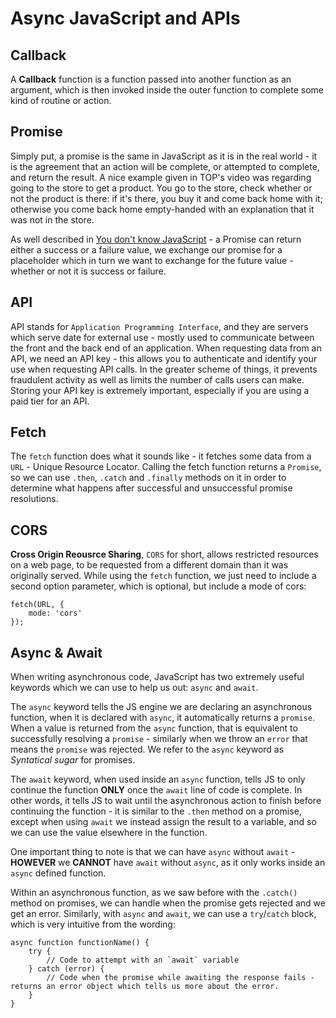 # Async JavaScript and APIs

## Callback

A **Callback** function is a function passed into another function as an argument, which is then invoked inside the outer function to complete some kind of routine or action.

## Promise

Simply put, a promise is the same in JavaScript as it is in the real world - it is the agreement that an action will be complete, or attempted to complete, and return the result.
A nice example given in TOP's video was regarding going to the store to get a product. You go to the store, check whether or not the product is there: if it's there, you buy it and come back home with it; otherwise you come back home empty-handed with an explanation that it was not in the store.

As well described in [You don't know JavaScript](https://github.com/getify/You-Dont-Know-JS/blob/1st-ed/async%20%26%20performance/ch3.md#future-value) - a Promise can return either a success or a failure value, we exchange our promise for a placeholder which in turn we want to exchange for the future value - whether or not it is success or failure.


## API

API stands for `Application Programming Interface`, and they are servers which serve date for external use - mostly used to communicate between the front and the back end of an application.
When requesting data from an API, we need an API key - this allows you to authenticate and identify your use when requesting API calls. In the greater scheme of things, it prevents fraudulent activity as well as limits the number of calls users can make.
Storing your API key is extremely important, especially if you are using a paid tier for an API.

## Fetch

The `fetch` function does what it sounds like - it fetches some data from a `URL` - Unique Resource Locator.
Calling the fetch function returns a `Promise`, so we can use `.then`, `.catch` and `.finally` methods on it in order to determine what happens after successful and unsuccessful promise resolutions.

## CORS
**Cross Origin Reousrce Sharing**, `CORS` for short, allows restricted resources on a web page, to be requested from a different domain than it was originally served.
While using the `fetch` function, we just need to include a second option parameter, which is optional, but include a mode of cors:

```JS
fetch(URL, {
    mode: 'cors'
});
```

## Async & Await

When writing asynchronous code, JavaScript has two extremely useful keywords which we can use to help us out: `async` and `await`.

The `async` keyword tells the JS engine we are declaring an asynchronous function, when it is declared with `async`, it automatically returns a `promise`.
When a value is returned from the `async` function, that is equivalent to successfully resolving a `promise` - similarly when we throw an `error` that means the `promise` was rejected.
We refer to the `async` keyword as *Syntatical sugar* for promises.

The `await` keyword, when used inside an `async` function, tells JS to only continue the function **ONLY** once the `await` line of code is complete.
In other words, it tells JS to wait until the asynchronous action to finish before continuing the function - it is similar to the `.then` method on a promise, except when using `await` we instead assign the result to a variable, and so we can use the value elsewhere in the function.

One important thing to note is that we can have `async` without `await` - **HOWEVER** we **CANNOT** have `await` without `async`, as it only works inside an `async` defined function.

Within an asynchronous function, as we saw before with the `.catch()` method on promises, we can handle when the promise gets rejected and we get an error.
Similarly, with `async` and `await`, we can use a `try`/`catch` block, which is very intuitive from the wording:
```JS
async function functionName() {
    try {
        // Code to attempt with an `await` variable
    } catch (error) {
        // Code when the promise while awaiting the response fails - returns an error object which tells us more about the error.
    }
}
```